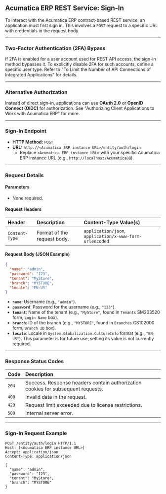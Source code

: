 ## Acumatica ERP REST Service: Sign-In

To interact with the Acumatica ERP contract-based REST service, an application must first sign in. This involves a `POST` request to a specific URL with credentials in the request body.

---

### Two-Factor Authentication (2FA) Bypass

If 2FA is enabled for a user account used for REST API access, the sign-in method bypasses it. To explicitly disable 2FA for such accounts, define a specific user type. Refer to "To Limit the Number of API Connections of Integrated Applications" for details.

---

### Alternative Authorization

Instead of direct sign-in, applications can use **OAuth 2.0** or **OpenID Connect (OIDC)** for authorization. See "Authorizing Client Applications to Work with Acumatica ERP" for more.

---

### Sign-In Endpoint

* **HTTP Method:** `POST`
* **URL:** `http://<Acumatica ERP instance URL>/entity/auth/login`
    * Replace `<Acumatica ERP instance URL>` with your specific Acumatica ERP instance URL (e.g., `http://localhost/AcumaticaDB`).

---

### Request Details

#### Parameters

* None required.

#### Request Headers

| Header       | Description                                                 | Content-Type Value(s)       |
| :----------- | :---------------------------------------------------------- | :-------------------------- |
| `Content-Type` | Format of the request body. | `application/json`, `application/x-www-form-urlencoded` |

#### Request Body (JSON Example)

```json
{
  "name": "admin",
  "password": "123",
  "tenant": "MyStore",
  "branch": "MYSTORE",
  "locale": "EN-US"
}
```

* **`name`**: Username (e.g., `"admin"`).
* **`password`**: Password for the username (e.g., `"123"`).
* **`tenant`**: Name of the tenant (e.g., `"MyStore"`, found in `Tenants` SM203520 form, `Login Name` box).
* **`branch`**: ID of the branch (e.g., `"MYSTORE"`, found in `Branches` CS102000 form, `Branch ID` box).
* **`locale`**: Locale in `System.Globalization.CultureInfo` format (e.g., `"EN-US"`). This parameter is for future use; setting its value is not currently required.

---

### Response Status Codes

| Code | Description                                                               |
| :--- | :------------------------------------------------------------------------ |
| `204`  | Success. Response headers contain authorization cookies for subsequent requests. |
| `400`  | Invalid data in the request.                                              |
| `429`  | Request limit exceeded due to license restrictions.                       |
| `500`  | Internal server error.                                                    |

---

### Sign-In Request Example

```http
POST /entity/auth/login HTTP/1.1
Host: [<Acumatica ERP instance URL>]
Accept: application/json
Content-Type: application/json

{
  "name": "admin",
  "password": "123",
  "tenant": "MyStore",
  "branch": "MYSTORE"
}
```